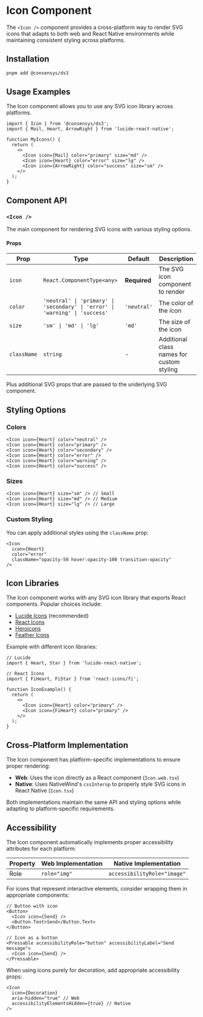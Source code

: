# Icon Component

The `<Icon />` component provides a cross-platform way to render SVG icons that adapts to both web and React Native environments while maintaining consistent styling across platforms.

## Installation

```bash
pnpm add @consensys/ds3
```

## Usage Examples

The Icon component allows you to use any SVG icon library across platforms.

```tsx
import { Icon } from '@consensys/ds3';
import { Mail, Heart, ArrowRight } from 'lucide-react-native';

function MyIcons() {
  return (
    <>
      <Icon icon={Mail} color="primary" size="md" />
      <Icon icon={Heart} color="error" size="lg" />
      <Icon icon={ArrowRight} color="success" size="sm" />
    </>
  );
}
```

## Component API

### `<Icon />`

The main component for rendering SVG icons with various styling options.

#### Props

| Prop | Type | Default | Description |
|------|------|---------|-------------|
| `icon` | `React.ComponentType<any>` | **Required** | The SVG icon component to render |
| `color` | `'neutral' \| 'primary' \| 'secondary' \| 'error' \| 'warning' \| 'success'` | `'neutral'` | The color of the icon |
| `size` | `'sm' \| 'md' \| 'lg'` | `'md'` | The size of the icon |
| `className` | `string` | - | Additional class names for custom styling |

Plus additional SVG props that are passed to the underlying SVG component.

## Styling Options

### Colors

```tsx
<Icon icon={Heart} color="neutral" />
<Icon icon={Heart} color="primary" />
<Icon icon={Heart} color="secondary" />
<Icon icon={Heart} color="error" />
<Icon icon={Heart} color="warning" />
<Icon icon={Heart} color="success" />
```

### Sizes

```tsx
<Icon icon={Heart} size="sm" /> // Small
<Icon icon={Heart} size="md" /> // Medium
<Icon icon={Heart} size="lg" /> // Large
```

### Custom Styling

You can apply additional styles using the `className` prop:

```tsx
<Icon 
  icon={Heart} 
  color="error" 
  className="opacity-50 hover:opacity-100 transition-opacity"
/>
```

## Icon Libraries

The Icon component works with any SVG icon library that exports React components. Popular choices include:

- [Lucide Icons](https://lucide.dev/) (recommended)
- [React Icons](https://react-icons.github.io/react-icons/)
- [Heroicons](https://heroicons.com/)
- [Feather Icons](https://feathericons.com/)

Example with different icon libraries:

```tsx
// Lucide
import { Heart, Star } from 'lucide-react-native';

// React Icons
import { FiHeart, FiStar } from 'react-icons/fi';

function IconExample() {
  return (
    <>
      <Icon icon={Heart} color="primary" />
      <Icon icon={FiHeart} color="primary" />
    </>
  );
}
```

## Cross-Platform Implementation

The Icon component has platform-specific implementations to ensure proper rendering:

- **Web**: Uses the icon directly as a React component (`Icon.web.tsx`)
- **Native**: Uses NativeWind's `cssInterop` to properly style SVG icons in React Native (`Icon.tsx`)

Both implementations maintain the same API and styling options while adapting to platform-specific requirements.

## Accessibility

The Icon component automatically implements proper accessibility attributes for each platform:

| Property | Web Implementation | Native Implementation |
|----------|-------------------|----------------------|
| Role | `role="img"` | `accessibilityRole="image"` |

For icons that represent interactive elements, consider wrapping them in appropriate components:

```tsx
// Button with icon
<Button>
  <Icon icon={Send} />
  <Button.Text>Send</Button.Text>
</Button>

// Icon as a button
<Pressable accessibilityRole="button" accessibilityLabel="Send message">
  <Icon icon={Send} />
</Pressable>
```

When using icons purely for decoration, add appropriate accessibility props:

```tsx
<Icon 
  icon={Decoration} 
  aria-hidden="true" // Web
  accessibilityElementsHidden={true} // Native
/>
``` 